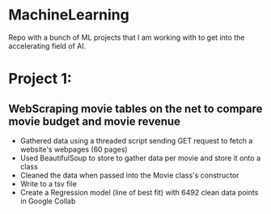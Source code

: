 # MachineLearning
Repo with a bunch of ML projects that I am working with to get into the accelerating field of AI.

# Project 1:
## WebScraping movie tables on the net to compare movie budget and movie revenue
- Gathered data using a threaded script sending GET request to fetch a website's webpages (60 pages)
- Used BeautifulSoup to store to gather data per movie and store it onto a class
- Cleaned the data when passed into the Movie class's constructor
- Write to a tsv file 
- Create a Regression model (line of best fit) with 6492 clean data points in Google Collab